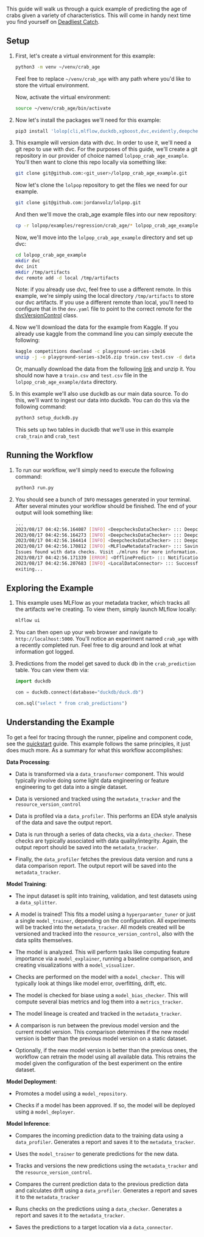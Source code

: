 
This guide will walk us through a quick example of predicting the age of crabs given a variety of characteristics.  This will come in handy next time you find yourself on [Deadliest Catch](https://en.wikipedia.org/wiki/Deadliest_Catch). 

## Setup

1. First, let's create a virtual environment for this example: 

    ```bash
    python3 -m venv ~/venv/crab_age
    ```
    Feel free to replace `~/venv/crab_age` with any path where you'd like to store the virtual environment. 

    Now, activate the  virtual environment: 

    ```bash
    source ~/venv/crab_age/bin/activate
    ```

2. Now let's install the packages we'll need for this example: 

    ```bash 
    pip3 install 'lolop[cli,mlflow,duckdb,xgboost,dvc,evidently,deepchecks,optuna,yellowbrick,aif360,alibi]'
    ```

3. This example will version data with dvc. In order to use it, we'll need a git repo to use with dvc. For the purposes of this guide, we'll create a git repository in our provider of choice named `lolpop_crab_age_example`. You'll then want to clone this repo locally via something like: 

    ```bash 
    git clone git@github.com:<git_user>/lolpop_crab_age_example.git
    ```

    Now let's clone the `lolpop` repository to get the files we need for our example. 

    ```bash
    git clone git@github.com:jordanvolz/lolpop.git
    ```

    And then we'll move the crab_age example files into our new repository: 

    ```bash
    cp -r lolpop/examples/regression/crab_age/* lolpop_crab_age_example
    ```

    Now, we'll move into the `lolpop_crab_age_example` directory and set up dvc: 

    ```bash 
    cd lolpop_crab_age_example 
    mkdir dvc
    dvc init 
    mkdir /tmp/artifacts
    dvc remote add -d local /tmp/artifacts
    ```

    Note: if you already use dvc, feel free to use a different remote. In this example, we're simply using the local directory `/tmp/artifacts` to store our dvc artifacts. If you use a different remote than local, you'll need to configure that in the `dev.yaml` file to point to the correct remote for the [dvcVersionControl](dvc_resource_version_control.md) class. 

4. Now we'll download the data for the example from Kaggle. If you already use kaggle from the command line you can simply execute the following: 

    ```bash
    kaggle competitions download -c playground-series-s3e16
    unzip -j -o playground-series-s3e16.zip train.csv test.csv -d data

    ```
    Or, manually download the data from the following [link](https://www.kaggle.com/competitions/playground-series-s3e16/data) and unzip it. You should now have a `train.csv` and `test.csv` file in the `lolpop_crab_age_example/data` directory. 

5. In this example we'll also use duckdb as our main data source. To do this, we'll want to ingest our data into duckdb. You can do this via the following command: 

    ```bash 
    python3 setup_duckdb.py
    ```
    This sets up two tables in duckdb that we'll use in this example `crab_train` and `crab_test`

## Running the Workflow 

1. To run our workflow, we'll simply need to execute the following command: 

    ```bash 
    python3 run.py 
    ```

2. You should see a bunch of `INFO` messages generated in your terminal. After several minutes your workflow should be finished. The end of your output will look something like: 

    ```bash 
    ...
    2023/08/17 04:42:56.164087 [INFO] <DeepchecksDataChecker> ::: DeepchecksDataChecker had 7 passed checks.
    2023/08/17 04:42:56.164273 [INFO] <DeepchecksDataChecker> ::: DeepchecksDataChecker had 1 failed checks.
    2023/08/17 04:42:56.164414 [INFO] <DeepchecksDataChecker> ::: DeepchecksDataChecker had 3 checks not run.
    2023/08/17 04:42:56.170812 [INFO] <MLFlowMetadataTracker> ::: Saving artifact /tmp/artifacts//DEEPCHECKS_DATA_REPORT.HTML.html to directory crab_age_predictions_prediction_checks_report in artifact directory in run 7a690f7dc5d14af59a9c50fef132e379
    Issues found with data checks. Visit ./mlruns for more information.
    2023/08/17 04:42:56.171339 [ERROR] <OfflinePredict> ::: Notification Sent: Issues found with data checks. Visit ./mlruns for more information.
    2023/08/17 04:42:56.207683 [INFO] <LocalDataConnector> ::: Successfully saved data to crab_predictions.
    exiting...
    ```

## Exploring the Example 

1. This example uses MLFlow as your metadata tracker, which tracks all the artifacts we're creating. To view them, simply launch MLflow locally: 

    ```bash 
    mlflow ui
    ```

2. You can then open up your web browser and navigate to `http://localhost:5000`. You'll notice an experiment named `crab_age` with a recently completed run. Feel free to dig around and look at what information got logged. 

3. Predictions from the model get saved to duck db in the `crab_prediction` table. You can view them via: 

    ```python
    import duckdb

    con = duckdb.connect(database="duckdb/duck.db")

    con.sql("select * from crab_predictions")
    ```

## Understanding the Example

To get a feel for tracing through the runner, pipeline and component code, see the [quickstart](regression_quickstart.md) guide. This example follows the same principles, it just does much more. As a summary for what this workflow accomplishes: 

**Data Processing**: 

- Data is transformed via a `data_transformer` component. This would typically involve doing some light data engineering or feature engineering to get data into a single dataset. 

- Data is versioned and tracked using the `metadata_tracker` and the `resource_version_control`

- Data is profiled via a `data_profiler`. This performs an EDA style analysis of the data and save the output report. 

- Data is run through a series of data checks, via a `data_checker`. These checks are typically associated with data quality/integrity. Again, the output report should be saved into the `metadata_tracker`.

- Finally, the `data_profiler` fetches the previous data version and runs a data comparison report. The output report will be saved into the `metadata_tracker`. 

**Model Training**: 

- The input dataset is split into training, validation, and test datasets using a `data_splitter`. 

- A model is trained! This fits a model using a `hyperparamter_tuner` or just a single `model_trainer`, depending on the configuration. All experiments will be tracked into the `metadata_tracker`. All models created will be versioned and tracked into the `resource_version_control`, also with the data splits themselves. 

- The model is analyzed. This will perform tasks like computing feature importance via a `model_explainer`, running a baseline comparison, and creating visualizations with a `model_visualizer`. 

- Checks are performed on the model with a `model_checker.` This will typically look at things like model error, overfitting, drift, etc. 

- The model is checked for biase using a `model_bias_checker`. This will compute several bias metrics and log them into a `metrics_tracker`. 

- The model lineage is created and tracked in the `metadata_tracker`. 

- A comparison is run between the previous model version and the current model version. This comparison determines if the new model version is better than the previous model version on a static dataset. 

- Optionally, if the new model version is better than the previous ones, the workflow can retrain the model using all available data. This retrains the model given the configuration of the best experiment on the entire dataset. 

**Model Deployment**: 

- Promotes a model using a `model_repository`. 

- Checks if a model has been approved. If so, the model will be deployed using a `model_deployer`. 

**Model Inference**: 

- Compares the incoming prediction data to the training data using a `data_profiler`. Generates a report and saves it to the `metadata_tracker`. 

- Uses the `model_trainer` to generate predictions for the new data. 

- Tracks and versions the new predictions using the `metadata_tracker` and the `resource_version_control`. 

- Compares the current prediction data to the previous prediction data and calculates drift using a `data_profiler`. Generates a report and saves it to the `metadata_tracker`

- Runs checks on the predictions using a `data_checker`. Generates a report and saves it to the `metadata_tracker`. 

- Saves the predictions to a target location via a `data_connector`. 
